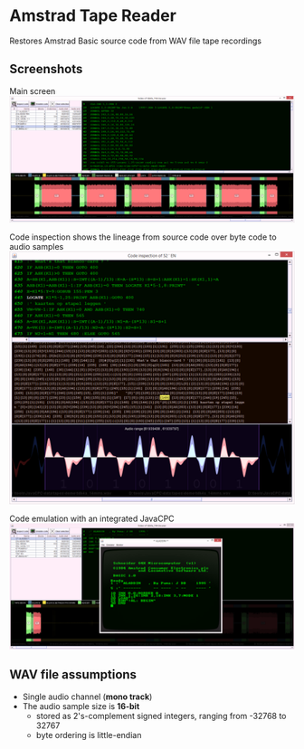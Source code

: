 # Amstrad Tape Reader
Restores Amstrad Basic source code from WAV file tape recordings

## Screenshots
Main screen
![screenshot](https://github.com/jandebr/amstradTapeReader/blob/main/screenshots/screenshot1.png)

Code inspection shows the lineage from source code over byte code to audio samples
![screenshot](https://github.com/jandebr/amstradTapeReader/blob/main/screenshots/screenshot2.png)

Code emulation with an integrated JavaCPC
![screenshot](https://github.com/jandebr/amstradTapeReader/blob/main/screenshots/screenshot3.png)


## WAV file assumptions
* Single audio channel (**mono track**)
* The audio sample size is **16-bit**
    * stored as 2's-complement signed integers, ranging from -32768 to 32767
    * byte ordering is little-endian
